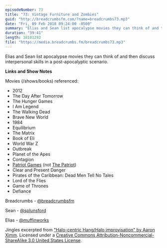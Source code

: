 ```yaml
---
episodeNumber: 73
title: "73: Vintage Furniture and Zombies"
guid: "http://breadcrumbsfm.com/?name=breadcrumbs73.mp3"
date: "Fri, 09 Feb 2018 09:24:00 -0500"
summary: "Elias and Sean list apocalypse movies they can think of and then discuss interpersonal skills in a post-apocalyptic scenario."
duration: "39:41"
length: 38101293
file: "https://media.breadcrumbs.fm/breadcrumbs73.mp3"
---
```

Elias and Sean list apocalypse movies they can think of and then discuss interpersonal skills in a post-apocalyptic scenario.

**Links and Show Notes**

Movies (/shows/books) referenced:

- 2012
- The Day After Tomorrow
- The Hunger Games
- I Am Legend
- The Walking Dead
- Brave New World
- 1984
- Equilibrium
- The Matrix
- Book of Eli
- World War Z
- Outbreak
- Planet of the Apes
- Contagion
- [Patriot Games](https://en.wikipedia.org/wiki/Patriot_Games_%28film%29) (not [The Patriot](https://en.wikipedia.org/wiki/The_Patriot_%282000_film%29))
- Clear and Present Danger
- Pirates of the Caribbean: Dead Men Tell No Tales
- Lord of the Flies
- Game of Thrones
- Defiance

Breadcrumbs - [@breadcrumbsfm](https://twitter.com/breadcrumbsfm)

Sean - [@splunsford](https://twitter.com/splunsford)

Elias - [@muffinworks](https://twitter.com/muffinworks)

Jingles excerpted from ["Halo-centric Hang/Halo improvisation" by Aaron Ximm](http://freemusicarchive.org/music/aaron_ximm/handpans_and_the_hang/). Licensed under a [Creative Commons Attribution-Noncommercial-ShareAlike 3.0 United States License](http://creativecommons.org/licenses/by-nc-sa/3.0/us/).